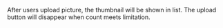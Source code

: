 After users upload picture, the thumbnail will be shown in list. The upload button will disappear when count meets limitation.